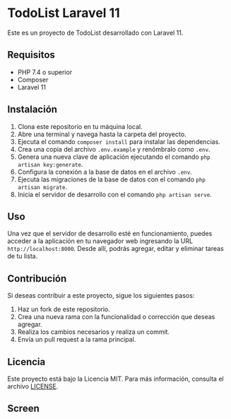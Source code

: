 # TodoList Laravel 11

Este es un proyecto de TodoList desarrollado con Laravel 11. 

## Requisitos

- PHP 7.4 o superior
- Composer
- Laravel 11

## Instalación

1. Clona este repositorio en tu máquina local.
2. Abre una terminal y navega hasta la carpeta del proyecto.
3. Ejecuta el comando `composer install` para instalar las dependencias.
4. Crea una copia del archivo `.env.example` y renómbralo como `.env`.
5. Genera una nueva clave de aplicación ejecutando el comando `php artisan key:generate`.
6. Configura la conexión a la base de datos en el archivo `.env`.
7. Ejecuta las migraciones de la base de datos con el comando `php artisan migrate`.
8. Inicia el servidor de desarrollo con el comando `php artisan serve`.

## Uso

Una vez que el servidor de desarrollo esté en funcionamiento, puedes acceder a la aplicación en tu navegador web ingresando la URL `http://localhost:8000`. Desde allí, podrás agregar, editar y eliminar tareas de tu lista.

## Contribución

Si deseas contribuir a este proyecto, sigue los siguientes pasos:

1. Haz un fork de este repositorio.
2. Crea una nueva rama con la funcionalidad o corrección que deseas agregar.
3. Realiza los cambios necesarios y realiza un commit.
4. Envía un pull request a la rama principal.

## Licencia

Este proyecto está bajo la Licencia MIT. Para más información, consulta el archivo [LICENSE](LICENSE).

## Screen

